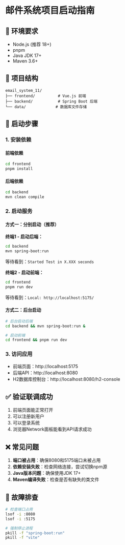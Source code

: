 # 邮件系统项目启动指南

## 🔧 环境要求
- Node.js (推荐 18+)
- pnpm
- Java JDK 17+
- Maven 3.6+

## 📂 项目结构
```
email_system_11/
├── frontend/          # Vue.js 前端
├── backend/           # Spring Boot 后端
└── data/             # 数据库文件存储
```

## 🚀 启动步骤

### 1. 安装依赖

#### 前端依赖
```bash
cd frontend
pnpm install
```

#### 后端依赖
```bash
cd backend
mvn clean compile
```

### 2. 启动服务

#### 方式一：分别启动（推荐）

**终端1 - 启动后端：**
```bash
cd backend
mvn spring-boot:run
```
等待看到：`Started Test in X.XXX seconds`

**终端2 - 启动前端：**
```bash
cd frontend
pnpm run dev
```
等待看到：`Local: http://localhost:5175/`

#### 方式二：后台启动
```bash
# 后台启动后端
cd backend && mvn spring-boot:run &

# 启动前端
cd frontend && pnpm run dev
```

### 3. 访问应用
- 前端页面：http://localhost:5175
- 后端API：http://localhost:8080
- H2数据库控制台：http://localhost:8080/h2-console

## ✅ 验证联调成功
1. 前端页面能正常打开
2. 可以注册新用户
3. 可以登录系统
4. 浏览器Network面板能看到API请求成功

## ❌ 常见问题
1. **端口被占用**：确保8080和5175端口未被占用
2. **依赖安装失败**：检查网络连接，尝试切换npm源
3. **Java版本问题**：确保使用JDK 17+
4. **Maven编译失败**：检查是否有缺失的类文件

## 🔧 故障排查
```bash
# 检查端口占用
lsof -i :8080
lsof -i :5175

# 强制停止进程
pkill -f "spring-boot:run"
pkill -f "vite"
``` 